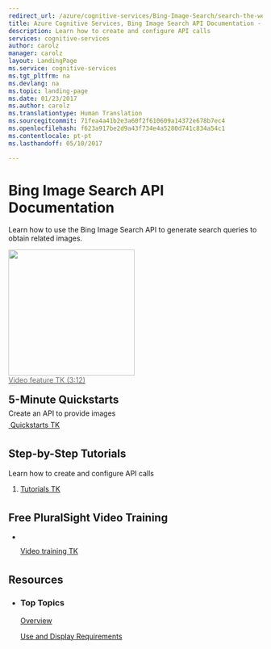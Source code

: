 ```yaml
---
redirect_url: /azure/cognitive-services/Bing-Image-Search/search-the-web
title: Azure Cognitive Services, Bing Image Search API Documentation - Tutorials, API Reference | Microsoft Docs
description: Learn how to create and configure API calls
services: cognitive-services
author: carolz
manager: carolz
layout: LandingPage
ms.service: cognitive-services
ms.tgt_pltfrm: na
ms.devlang: na
ms.topic: landing-page
ms.date: 01/23/2017
ms.author: carolz
ms.translationtype: Human Translation
ms.sourcegitcommit: 71fea4a41b2e3a60f2f610609a14372e678b7ec4
ms.openlocfilehash: f623a917be2d9a43f734e4a5280d741c834a54c1
ms.contentlocale: pt-pt
ms.lasthandoff: 05/10/2017

---
```

<div class="content">
    <h1>Bing Image Search API Documentation</h1>
    <div class="introHolder" style="justify-content: space-between;">
        <div class="intro" style="min-width: 200px">
            <p>Learn how to use the Bing Image Search API to generate search queries to obtain related images.</p>
        </div>
        <a href="https://azure.microsoft.com/en-us/resources/videos/create-sql-database-on-azure/">
            <div class="calloutHolder" style="max-width: 250px">
                <div>
                    <img src="../../sql-database/media/index/create-sql-database-on-azure.png" style="width: 250px;" />
                </div>
                <div>
                    <p style="margin-top: 0; color: #6e6e6e">Video feature TK (3:12)</p>
                </div>
            </div>
        </a>
    </div>
<h2 style="margin-top: 18px; margin-bottom: 0px;">5-Minute Quickstarts</h2>
<p style="margin-top: 6px; margin-bottom: 6px;">Create an API to provide images</p>
<div class="ico48Case">
    <div class="ico48Link">
        <a href="#">
            <img src="https://docs.microsoft.com/media/common/quickstart.svg" alt="">
            <span>Quickstarts TK</span>
        </a>
    </div>
</div>

<h2 style="margin-top: 36px">Step-by-Step Tutorials</h2>
<p>Learn how to create and configure API calls</p>
<ol>
    <li><a href="#">Tutorials TK</a></li>
</ol>

<h2 style="margin-top: 36px">Free PluralSight Video Training</h2>
<ul class="panelContent cardsW">
    <li style="flex: 0 1 25%">
        <a href="https://www.pluralsight.com/courses/developing-dotnet-microsoft-azure-getting-started?twoid=d6abac77-7dcc-4d33-9e03-f85e78989f02"> 
            <div class="cardSize">
                <div class="cardPadding">
                    <div class="card">
                       <div class="cardImageOuter">
                            <div class="cardImage">
                                <img style="max-width: 100%" alt="" src="../../sql-database/media/index/video-training-dotnet.png" data-linktype="external">
                            </div>
                        </div>
                        <div class="cardText">
                            <p>Video training TK</p>
                        </div>
                    </div>
                </div>
            </div>
        </a>
    </li>
</ul>

<h2 style="margin-top: 36px">Resources</h2>
<ul class="panelContent cardsW">
    <li>
        <div class="cardSize">
            <div class="cardPadding">
                <div class="card">
                    <div class="cardText">
                        <h3>Top Topics</h3>
                        <p><a href="/azure/cognitive-services/Bing-Image-Search/Overview">Overview</a></p>
                        <p><a href="/azure/cognitive-services/Bing-Image-Search/UseAndDisplayRequirements">Use and Display Requirements</a></p>
                    </div>
                </div>
            </div>
        </div>
    </li>
</ul>
</div>

